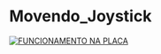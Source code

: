 # Movendo_Joystick

[![FUNCIONAMENTO NA PLACA](https://img.youtube.com/vi/IsnZ_12bWw4/0.jpg)](https://www.youtube.com/watch?v=IsnZ_12bWw4)
